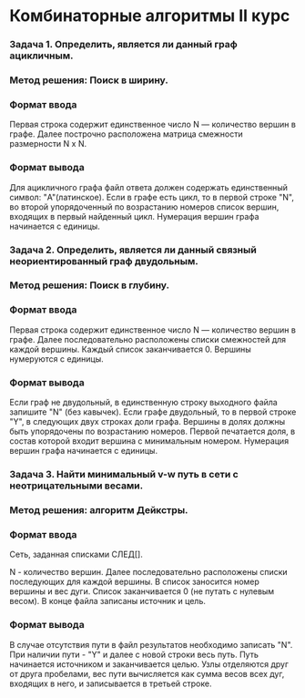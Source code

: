 # Комбинаторные алгоритмы II курс
### Задача 1. Определить, является ли данный граф ацикличным.

### Метод решения: Поиск в ширину.

### Формат ввода
Первая строка содержит единственное число N — количество вершин в графе. Далее построчно расположена матрица смежности размерности N x N.

### Формат вывода
Для ацикличного графа файл ответа должен содержать единственный символ: "A"(латинское). Если в графе есть цикл, то в первой строке "N", во второй упорядоченный по возрастанию номеров список вершин, входящих в первый найденный цикл. Нумерация вершин графа начинается с единицы.

### Задача 2. Определить, является ли данный связный неориентированный граф двудольным.

### Метод решения: Поиск в глубину.

### Формат ввода
Первая строка содержит единственное число N — количество вершин в графе. Далее последовательно расположены списки смежностей для каждой вершины. Каждый список заканчивается 0. Вершины нумеруются с единицы.

### Формат вывода
Если граф не двудольный, в единственную строку выходного файла запишите "N" (без кавычек). Если графе двудольный, то в первой строке "Y", в следующих двух строках доли графа. Вершины в долях должны быть упорядочены по возрастанию номеров. Первой печатается доля, в состав которой входит вершина с минимальным номером. Нумерация вершин графа начинается с единицы.

### Задача 3. Найти минимальный v-w путь в сети с неотрицательными весами.

### Метод решения: алгоритм Дейкстры.

### Формат ввода
Сеть, заданная списками СЛЕД[].

N - количество вершин. Далее последовательно расположены списки последующих для каждой вершины. В список заносится номер вершины и вес дуги. Список заканчивается 0 (не путать с нулевым весом). В конце файла записаны источник и цель.

### Формат вывода
В случае отсутствия пути в файл результатов необходимо записать "N". При наличии пути - "Y" и далее с новой строки весь путь. Путь начинается источником и заканчивается целью. Узлы отделяются друг от друга пробелами, вес пути вычисляется как сумма весов всех дуг, входящих в него, и записывается в третьей строке.
